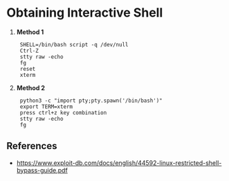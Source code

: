 # Obtaining Interactive Shell

1. **Method 1**

        SHELL=/bin/bash script -q /dev/null
        Ctrl-Z
        stty raw -echo
        fg
        reset
        xterm

2. **Method 2**

        python3 -c "import pty;pty.spawn('/bin/bash')"
        export TERM=xterm
        press ctrl+z key combination 
        stty raw -echo
        fg

## References

* https://www.exploit-db.com/docs/english/44592-linux-restricted-shell-bypass-guide.pdf